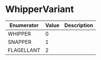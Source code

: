# WhipperVariant

| Enumerator | Value | Description |
| ---------- | ----- | ----------- |
| WHIPPER    | 0     |             |
| SNAPPER    | 1     |             |
| FLAGELLANT | 2     |             |
